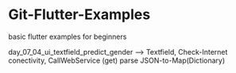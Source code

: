 # Git-Flutter-Examples
basic flutter examples for beginners


day_07_04_ui_textfield_predict_gender
-->  Textfield, Check-Internet conectivity, CallWebService (get) parse JSON-to-Map(Dictionary)
